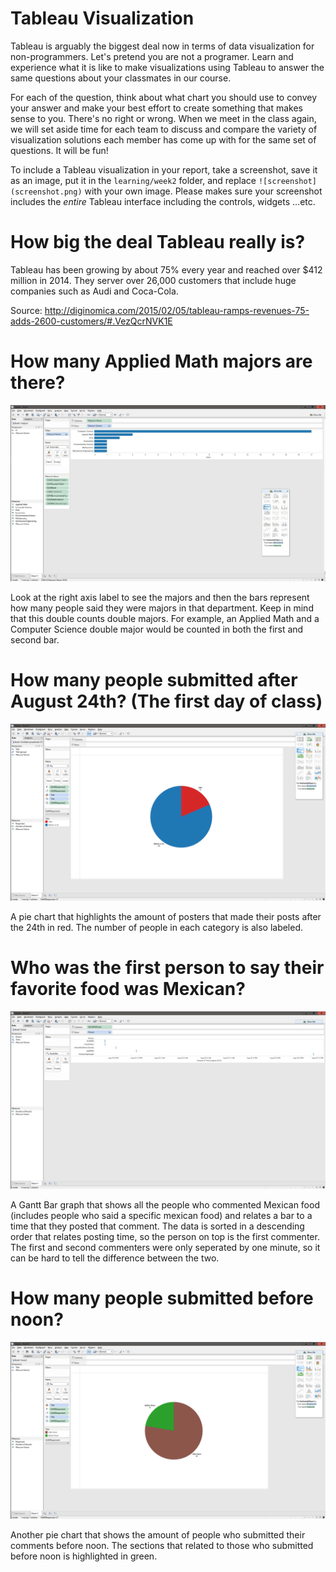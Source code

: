 # Tableau Visualization

Tableau is arguably the biggest deal now in terms of data visualization for non-programmers.
Let's pretend you are not a programer. Learn and experience what it is like to make
visualizations using Tableau to answer the same questions about your classmates in our course.

For each of the question, think about what chart you should use to convey your answer and
make your best effort to create something that makes sense to you. There's no right
or wrong. When we meet in the class again, we will set aside time for each team to discuss
and compare the variety of visualization solutions each member has come up with for the
same set of questions. It will be fun!

To include a Tableau visualization in your report, take a screenshot, save it as an image,
put it in the `learning/week2` folder, and replace `![screenshot](screenshot.png)`  with
your own image. Please makes sure your screenshot includes the _entire_ Tableau interface
including the controls, widgets ...etc.

# How big the deal Tableau really is?

Tableau has been growing by about 75% every year and reached over $412 million in 2014. They server over 26,000 customers that include huge companies such as Audi and Coca-Cola.

Source: http://diginomica.com/2015/02/05/tableau-ramps-revenues-75-adds-2600-customers/#.VezQcrNVK1E


# How many Applied Math majors are there?

![screenshot](majors.jpg)

Look at the right axis label to see the majors and then the bars represent how many people said they were majors in that department. Keep in mind that this double counts double majors. For example, an Applied Math and a Computer Science double major would be counted in both the first and second bar.

# How many people submitted after August 24th? (The first day of class)

![screenshot](date.png)

A pie chart that highlights the amount of posters that made their posts after the 24th in red. The number of people in each category is also labeled.

# Who was the first person to say their favorite food was Mexican?

![screenshot](time.png)

A Gantt Bar graph that shows all the people who commented Mexican food (includes people who said a specific mexican food) and relates a bar to a time that they posted that comment. The data is sorted in a descending order that relates posting time, so the person on top is the first commenter. The first and second commenters were only seperated by one minute, so it can be hard to tell the difference between the two.

# How many people submitted before noon?

![screenshot](noon.png)

Another pie chart that shows the amount of people who submitted their comments before noon. The sections that related to those who submitted before noon is highlighted in green.
